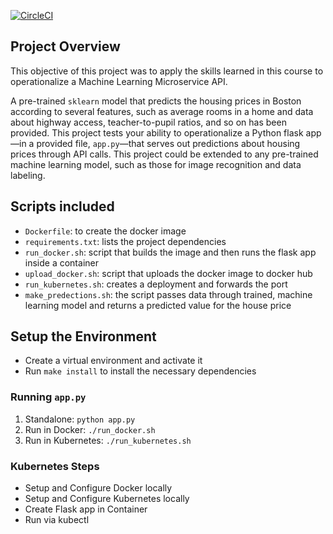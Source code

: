 [![CircleCI](https://circleci.com/gh/circleci/circleci-docs.svg?style=shield)](https://app.circleci.com/pipelines/github/MannyDhillon/Microservice-API)

## Project Overview

This objective of this project was to apply the skills learned in this course to operationalize a Machine Learning Microservice API. 

A pre-trained `sklearn` model that predicts the housing prices in Boston according to several features, such as average rooms in a home and data about highway access, teacher-to-pupil ratios, and so on has been provided. This project tests your ability to operationalize a Python flask app—in a provided file, `app.py`—that serves out predictions about housing prices through API calls. This project could be extended to any pre-trained machine learning model, such as those for image recognition and data labeling.

## Scripts included

* `Dockerfile`: to create the docker image
* `requirements.txt`: lists the project dependencies
* `run_docker.sh`: script that builds the image and then runs the flask app inside a container
* `upload_docker.sh`: script that uploads the docker image to docker hub
* `run_kubernetes.sh`: creates a deployment and forwards the port
* `make_predections.sh`: the script passes data through trained, machine learning model and returns a predicted value for the house price

## Setup the Environment

* Create a virtual environment and activate it
* Run `make install` to install the necessary dependencies

### Running `app.py`

1. Standalone:  `python app.py`
2. Run in Docker:  `./run_docker.sh`
3. Run in Kubernetes:  `./run_kubernetes.sh`

### Kubernetes Steps

* Setup and Configure Docker locally
* Setup and Configure Kubernetes locally
* Create Flask app in Container
* Run via kubectl
